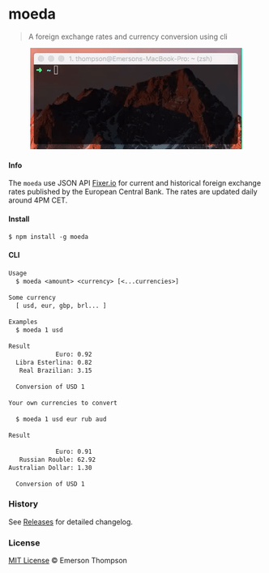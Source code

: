 # moeda
> A foreign exchange rates and currency conversion using cli

<p align="center">
  <img src="demo.gif" alt="demo gif">
</p>

#### Info
The `moeda` use JSON API [Fixer.io](http://fixer.io/) for current and historical foreign exchange rates published by the European Central Bank.
The rates are updated daily around 4PM CET.

#### Install
```
$ npm install -g moeda
```

#### CLI
```
Usage
  $ moeda <amount> <currency> [<...currencies>]

Some currency
  [ usd, eur, gbp, brl... ]

Examples
  $ moeda 1 usd

Result
             Euro: 0.92
  Libra Esterlina: 0.82
   Real Brazilian: 3.15

  Conversion of USD 1

Your own currencies to convert

  $ moeda 1 usd eur rub aud

Result

             Euro: 0.91
   Russian Rouble: 62.92
Australian Dollar: 1.30

  Conversion of USD 1
```


### History
See [Releases](https://github.com/thompsonemerson/moeda/releases) for detailed changelog.


### License
[MIT License](http://thompsonemerson.mit-license.org/) © Emerson Thompson
